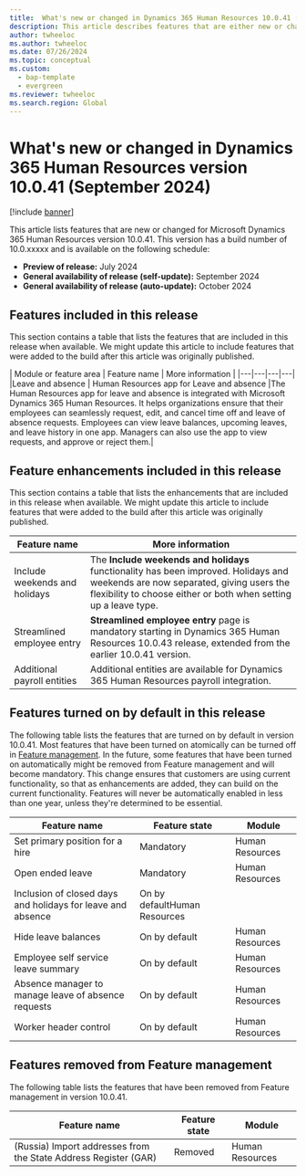 ```yaml
---
title:  What's new or changed in Dynamics 365 Human Resources 10.0.41 (September 2024)
description: This article describes features that are either new or changed in the Microsoft Dynamics 365 Human Resources version 10.0.41 preview release.
author: twheeloc
ms.author: twheeloc
ms.date: 07/26/2024
ms.topic: conceptual
ms.custom: 
  - bap-template
  - evergreen
ms.reviewer: twheeloc
ms.search.region: Global
---
```


# What's new or changed in Dynamics 365 Human Resources version 10.0.41 (September 2024)

[!include [banner](../../includes/preview-banner.md)]

This article lists features that are new or changed for Microsoft Dynamics 365 Human Resources version 10.0.41. This version has a build number of 10.0.xxxxx and is available on the following schedule:

- **Preview of release:** July 2024
- **General availability of release (self-update):** September 2024
- **General availability of release (auto-update):** October 2024

## Features included in this release

This section contains a table that lists the features that are included in this release when available. We might update this article to include features that were added to the build after this article was originally published.

| Module or feature area | Feature name | More information | 
|---|---|---|---|
|Leave and absence | Human Resources app for Leave and absence |The Human Resources app for leave and absence is integrated with Microsoft Dynamics 365 Human Resources. It helps organizations ensure that their employees can seamlessly request, edit, and cancel time off and leave of absence requests. Employees can view leave balances, upcoming leaves, and leave history in one app. Managers can also use the app to view requests, and approve or reject them.| 

## Feature enhancements included in this release

This section contains a table that lists the enhancements that are included in this release when available. We might update this article to include features that were added to the build after this article was 
originally published.

| Feature name | More information | 
|---|---|
|Include weekends and holidays	|The **Include weekends and holidays** functionality has been improved. Holidays and weekends are now separated, giving users the flexibility to choose either or both when setting up a leave type. |
|Streamlined employee entry|	**Streamlined employee entry** page is mandatory starting in Dynamics 365 Human Resources 10.0.43 release, extended from the earlier 10.0.41 version.|
|Additional payroll entities	|Additional entities are available for Dynamics 365 Human Resources payroll integration.|


## Features turned on by default in this release

The following table lists the features that are turned on by default in version 10.0.41. Most features that have been turned on atomically can be turned off in [Feature management](../../fin-ops-core/fin-ops/get-started/feature-management/feature-management-overview.md). In the future, some features that have been turned on automatically might be removed from Feature management and will become mandatory. This change ensures that customers are using current functionality, so that as enhancements are added, they can build on the current functionality. Features will never be automatically enabled in less than one year, unless they're determined to be essential.

| Feature name | Feature state | Module |
|--------------|---------------|--------|
|Set primary position for a hire| Mandatory|Human Resources|
|Open ended leave| Mandatory |Human Resources|
|Inclusion of closed days and holidays for leave and absence|On by defaultHuman Resources|
|Hide leave balances|On by default|Human Resources|
|Employee self service leave summary|On by default|Human Resources|
|Absence manager to manage leave of absence requests|On by default|Human Resources|
|Worker header control|On by default|Human Resources|


## Features removed from Feature management

The following table lists the features that have been removed from Feature management in version 10.0.41.

| Feature name | Feature state | Module |
|--------------|---------------|--------|
|(Russia) Import addresses from the State Address Register (GAR)|Removed | Human Resources|

